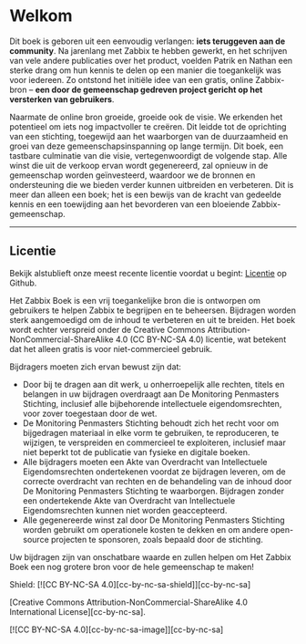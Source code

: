 # Welkom
Dit boek is geboren uit een eenvoudig verlangen: **iets teruggeven aan de community**.
Na jarenlang met Zabbix te hebben gewerkt, en het schrijven van vele andere publicaties
over het product, voelden Patrik en Nathan een sterke drang om hun kennis te delen
op een manier die toegankelijk was voor iedereen. Zo ontstond het initiële idee van
een gratis, online Zabbix-bron – **een door de gemeenschap gedreven project gericht op het versterken van gebruikers**.

Naarmate de online bron groeide, groeide ook de visie. We erkenden het potentieel
om iets nog impactvoller te creëren. Dit leidde tot de oprichting van een stichting,
toegewijd aan het waarborgen van de duurzaamheid en groei van deze gemeenschapsinspanning
op lange termijn. Dit boek, een tastbare culminatie van die visie, vertegenwoordigt
de volgende stap. Alle winst die uit de verkoop ervan wordt gegenereerd, zal opnieuw
in de gemeenschap worden geïnvesteerd, waardoor we de bronnen en ondersteuning die we
bieden verder kunnen uitbreiden en verbeteren. Dit is meer dan alleen een boek;
het is een bewijs van de kracht van gedeelde kennis en een toewijding aan het bevorderen
van een bloeiende Zabbix-gemeenschap.

---

## Licentie

Bekijk alstublieft onze meest recente licentie voordat u begint: [Licentie](https://github.com/penmasters/zabbix-book/blob/main/readme.md)
op Github.

Het Zabbix Boek is een vrij toegankelijke bron die is ontworpen om gebruikers te
helpen Zabbix te begrijpen en te beheersen. Bijdragen worden sterk aangemoedigd
om de inhoud te verbeteren en uit te breiden. Het boek wordt echter verspreid onder de
Creative Commons Attribution-NonCommercial-ShareAlike 4.0 (CC BY-NC-SA 4.0)
licentie, wat betekent dat het alleen gratis is voor niet-commercieel gebruik.

Bijdragers moeten zich ervan bewust zijn dat:

- Door bij te dragen aan dit werk, u onherroepelijk alle rechten, titels en belangen
in uw bijdragen overdraagt aan De Monitoring Penmasters Stichting, inclusief alle
bijbehorende intellectuele eigendomsrechten, voor zover toegestaan door de wet.
- De Monitoring Penmasters Stichting behoudt zich het recht voor om bijgedragen
materiaal in elke vorm te gebruiken, te reproduceren, te wijzigen, te verspreiden
en commercieel te exploiteren, inclusief maar niet beperkt tot de publicatie van
fysieke en digitale boeken. 
- Alle bijdragers moeten een Akte van Overdracht van
Intellectuele Eigendomsrechten ondertekenen voordat ze bijdragen leveren, om de
correcte overdracht van rechten en de behandeling van de inhoud door De 
Monitoring Penmasters Stichting te waarborgen. Bijdragen zonder een ondertekende Akte
van Overdracht van Intellectuele Eigendomsrechten kunnen niet worden geaccepteerd.
- Alle gegenereerde winst zal door De Monitoring Penmasters Stichting worden gebruikt
om operationele kosten te dekken en om andere open-source projecten te sponsoren,
zoals bepaald door de stichting. 

Uw bijdragen zijn van onschatbare waarde en zullen
helpen om Het Zabbix Boek een nog grotere bron voor de hele gemeenschap te maken!

Shield: [![CC BY-NC-SA 4.0][cc-by-nc-sa-shield]][cc-by-nc-sa]

[Creative Commons Attribution-NonCommercial-ShareAlike 4.0 International License][cc-by-nc-sa].

[![CC BY-NC-SA 4.0][cc-by-nc-sa-image]][cc-by-nc-sa]
